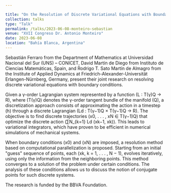 ```yaml
---

title: "On the Resolution of Discrete Variational Equations with Boundary Conditions"
collection: talks
type: "Talk"
permalink: /talks/2023-06-08-monteiro-sebastian
venue: "XVII Congreso Dr. Antonio Monteiro"
date: 2023-06-08
location: "Bahía Blanca, Argentina"
---
```


Sebastián Ferraro from the Department of Mathematics at Universidad Nacional del Sur (UNS) – CONICET, David Martín de Diego from Instituto de Ciencias Matemáticas, Spain, and Rodrigo T. Sato Martín de Almagro from the Institute of Applied Dynamics at Friedrich-Alexander-Universität Erlangen-Nürnberg, Germany, present their joint research on resolving discrete variational equations with boundary conditions.

Given a γ-order Lagrangian system represented by a function \(L : T(γ)Q → R\), where \(T(γ)Q\) denotes the γ-order tangent bundle of the manifold \(Q\), a discretization approach consists of approximating the action in a timestep \(h\) through a discrete Lagrangian \(Ld : T(γ−1)Q × T(γ−1)Q → R\). The objective is to find discrete trajectories \(x0, . . . , xN ∈ T(γ−1)Q\) that optimize the discrete action \(∑N_{k=1} Ld (xk−1, xk)\). This leads to variational integrators, which have proven to be efficient in numerical simulations of mechanical systems.

When boundary conditions \(x0\) and \(xN\) are imposed, a resolution method based on computational parallelization is proposed. Starting from an initial "guess" sequence of points, each \(xk, k = 1, . . . , N − 1\), evolves iteratively, using only the information from the neighboring points. This method converges to a solution of the problem under certain conditions. The analysis of these conditions allows us to discuss the notion of conjugate points for such discrete systems.

The research is funded by the BBVA Foundation.
